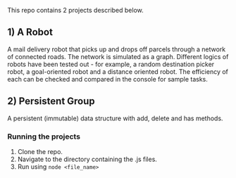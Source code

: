 This repo contains 2 projects described below.

## 1) A Robot

A mail delivery robot that picks up and drops off parcels through a network of connected roads. The network is simulated as a graph. Different logics of robots have been tested out - for example, a random destination picker robot, a goal-oriented robot and a distance oriented robot. The efficiency of each can be checked and compared in the console for sample tasks.

## 2) Persistent Group

A persistent (immutable) data structure with add, delete and has methods.

### Running the projects

1) Clone the repo.
2) Navigate to the directory containing the .js files.
3) Run using `node <file_name>`
